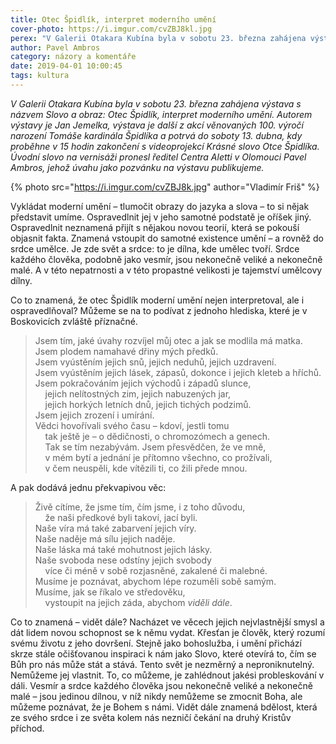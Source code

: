 ```yaml
---
title: Otec Špidlík, interpret moderního umění
cover-photo: https://i.imgur.com/cvZBJ8kl.jpg
perex: "V Galerii Otakara Kubína byla v sobotu 23. března zahájena výstava s názvem Slovo a obraz: Otec Špidlík, interpret moderního umění. Přečtěte si úvodní slovo Pavla Ambrose."
author: Pavel Ambros
category: názory a komentáře
date: 2019-04-01 10:00:45
tags: kultura
---
```


*V Galerii Otakara Kubína byla v sobotu 23. března zahájena výstava s názvem Slovo a obraz: Otec Špidlík, interpret moderního umění. Autorem výstavy je Jan Jemelka, výstava je další z akcí věnovaných 100. výročí narození Tomáše kardinála Špidlíka a potrvá do soboty 13. dubna, kdy proběhne v 15 hodin zakončení s videoprojekcí Krásné slovo Otce Špidlíka. Úvodní slovo na vernisáži pronesl ředitel Centra Aletti v Olomouci Pavel Ambros, jehož úvahu jako pozvánku na výstavu publikujeme.*

{% photo src="https://i.imgur.com/cvZBJ8k.jpg" author="Vladimír Friš" %}

Vykládat moderní umění – tlumočit obrazy do jazyka a slova – to si nějak představit umíme. Ospravedlnit jej v jeho samotné podstatě je oříšek jiný. Ospravedlnit neznamená přijít s nějakou novou teorií, která se pokouší objasnit fakta. Znamená vstoupit do samotné existence umění – a rovněž do srdce umělce. Je zde svět a srdce: to je dílna, kde umělec tvoří. Srdce každého člověka, podobně jako vesmír, jsou nekonečně veliké a nekonečně malé. A v této nepatrnosti a v této propastné velikosti je tajemství umělcovy dílny. 

Co to znamená, že otec Špidlík moderní umění nejen interpretoval, ale i ospravedlňoval? Můžeme se na to podívat z jednoho hlediska, které je v Boskovicích zvláště příznačné.

> Jsem tím, jaké úvahy rozvíjel můj otec a jak se modlila má matka.  
> Jsem plodem namahavé dřiny mých předků.  
> Jsem vyústěním jejich snů, jejich neduhů, jejich uzdravení.   
> Jsem vyústěním jejich lásek, zápasů, dokonce i jejich kleteb a hříchů.  
> Jsem pokračováním jejich východů i západů slunce,  
>     jejich nelítostných zim, jejich nabuzených jar,  
>     jejich horkých letních dnů, jejich tichých podzimů.  
> Jsem jejich zrození i umírání.  
> Vědci hovořívali svého času – kdoví, jestli tomu  
>     tak ještě je – o dědičnosti, o chromozómech a genech.  
>     Tak se tím nezabývám. Jsem přesvědčen, že ve mně,  
>     v mém bytí a jednání je přítomno všechno, co prožívali,  
>     v čem neuspěli, kde vítězili ti, co žili přede mnou.

A pak dodává jednu překvapivou věc: 

> Živě cítíme, že jsme tím, čím jsme, i z toho důvodu,  
>     že naši předkové byli takoví, jací byli.   
> Naše víra má také zabarvení jejich víry.  
> Naše naděje má sílu jejich naděje.  
> Naše láska má také mohutnost jejich lásky.  
> Naše svoboda nese odstíny jejich svobody  
>     více či méně v sobě rozjasněné, zakalené či malebné.  
> Musíme je poznávat, abychom lépe rozuměli sobě samým.  
> Musíme, jak se říkalo ve středověku,  
>     vystoupit na jejich záda, abychom *viděli dále*.

Co to znamená – vidět dále? Nacházet ve věcech jejich nejvlastnější smysl a dát lidem novou schopnost se k němu vydat. Křesťan je člověk, který rozumí svému životu z jeho dovršení. Stejně jako bohoslužba, i umění přichází skrze stále očišťovanou inspiraci k nám jako Slovo, které otevírá to, čím se Bůh pro nás může stát a stává. Tento svět je nezměrný a neproniknutelný. Nemůžeme jej vlastnit. To, co můžeme, je zahlédnout jakési probleskování v dáli. Vesmír a srdce každého člověka jsou nekonečně veliké a nekonečně malé – jsou jedinou dílnou, v níž nikdy nemůžeme se zmocnit Boha, ale můžeme poznávat, že je Bohem s námi. Vidět dále znamená bdělost, která ze svého srdce i ze světa kolem nás nezničí čekání na druhý Kristův příchod.
